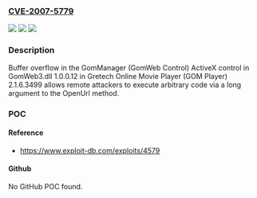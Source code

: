 ### [CVE-2007-5779](https://cve.mitre.org/cgi-bin/cvename.cgi?name=CVE-2007-5779)
![](https://img.shields.io/static/v1?label=Product&message=n%2Fa&color=blue)
![](https://img.shields.io/static/v1?label=Version&message=n%2Fa&color=blue)
![](https://img.shields.io/static/v1?label=Vulnerability&message=n%2Fa&color=brighgreen)

### Description

Buffer overflow in the GomManager (GomWeb Control) ActiveX control in GomWeb3.dll 1.0.0.12 in Gretech Online Movie Player (GOM Player) 2.1.6.3499 allows remote attackers to execute arbitrary code via a long argument to the OpenUrl method.

### POC

#### Reference
- https://www.exploit-db.com/exploits/4579

#### Github
No GitHub POC found.

